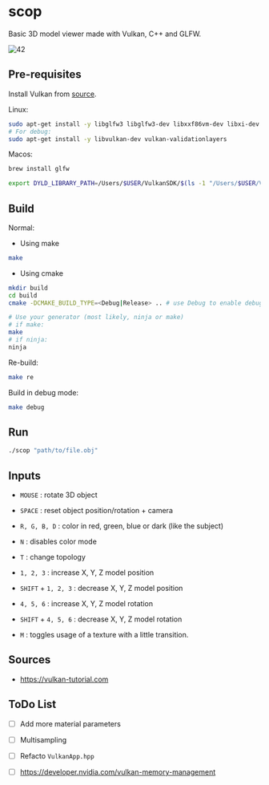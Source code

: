 # scop

Basic 3D model viewer made with Vulkan, C++ and GLFW.

![42](https://i.ibb.co/ZcKRgJX/Virtual-Box-ubuntu-12-02-2024-15-19-50.png)

## Pre-requisites

Install Vulkan from [source](https://vulkan.lunarg.com/).

Linux:

```bash
sudo apt-get install -y libglfw3 libglfw3-dev libxxf86vm-dev libxi-dev
# For debug:
sudo apt-get install -y libvulkan-dev vulkan-validationlayers
```

Macos:

```bash
brew install glfw

export DYLD_LIBRARY_PATH=/Users/$USER/VulkanSDK/$(ls -1 "/Users/$USER/VulkanSDK" | sort -V | tail -n 1)/macOS/lib/:$DYLD_LIBRARY_PATH
```

## Build

Normal:

- Using make 
```bash
make
```
- Using cmake
```bash
mkdir build
cd build
cmake -DCMAKE_BUILD_TYPE=<Debug|Release> .. # use Debug to enable debug mode

# Use your generator (most likely, ninja or make)
# if make:
make
# if ninja:
ninja
```

Re-build:

```bash
make re
```

Build in debug mode:

```bash
make debug
```

## Run

```bash
./scop "path/to/file.obj"
```

## Inputs

- `MOUSE` : rotate 3D object

- `SPACE` : reset object position/rotation + camera

- `R, G, B, D` : color in red, green, blue or dark (like the subject)
- `N` : disables color mode

- `T` : change topology

- `1, 2, 3` : increase X, Y, Z model position

- `SHIFT` + `1, 2, 3` : decrease X, Y, Z model position

- `4, 5, 6` : increase X, Y, Z model rotation

- `SHIFT` + `4, 5, 6` : decrease X, Y, Z model rotation

- `M` : toggles usage of a texture with a little transition.

## Sources

- https://vulkan-tutorial.com

## ToDo List

- [ ] Add more material parameters

- [ ] Multisampling

- [ ] Refacto `VulkanApp.hpp`

- [ ] https://developer.nvidia.com/vulkan-memory-management
